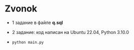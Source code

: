 # Zvonok

- 1 задание в файле **q.sql**
- 2 задание: код написан на Ubuntu 22.04, Python 3.10.0

- ```python main.py```